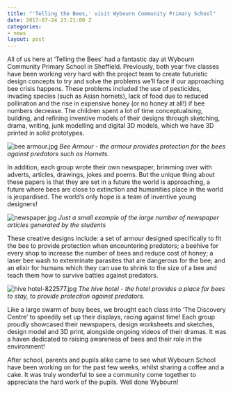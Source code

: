 ```yaml
---
title: "'Telling the Bees,' visit Wybourn Community Primary School"
date: 2017-07-24 23:21:00 Z
categories:
- news
layout: post
---
```


All of us here at ‘Telling the Bees’ had a fantastic day at Wybourn Community Primary School in Sheffield. Previously, both year five classes have been working very hard with the project team to create futuristic design concepts to try and solve the problems we’ll face if our approaching bee crisis happens. These problems included the use of pesticides, invading species (such as Asian hornets), lack of food due to reduced pollination and the rise in expensive honey (or no honey at all!) if bee numbers decrease. The children spent a lot of time conceptualising, building, and refining inventive models of their designs through sketching, drama, writing, junk modelling and digital 3D models, which we have 3D printed in solid prototypes. 

![bee armour.jpg](/uploads/bee%20armour.jpg)
*Bee Armour - the armour provides protection for the bees against predators such as Hornets.*

In addition, each group wrote their own newspaper, brimming over with adverts, articles, drawings, jokes and poems. But the unique thing about these papers is that they are set in a future the world is approaching, a future where bees are close to extinction and humanities place in the world is jeopardised. The world’s only hope is a team of inventive young designers!   

![newspaper.jpg](/uploads/newspaper.jpg)
*Just a small example of the large number of newspaper articles generated by the students*

These creative designs include: a set of armour designed specifically to fit the bee to provide protection when encountering predators; a beehive for every shop to increase the number of bees and reduce cost of honey; a laser bee wash to exterminate parasites that are dangerous for the bee; and an elixir for humans which they can use to shrink to the size of a bee and teach them how to survive battles against predators.  

![hive hotel-822577.jpg](/uploads/hive%20hotel-822577.jpg)
*The hive hotel - the hotel provides a place for bees to stay, to provide protection against predators.*

Like a large swarm of busy bees, we brought each class into ‘The Discovery Centre’ to speedily set up their displays, racing against time! Each group proudly showcased their newspapers, design worksheets and sketches, design model and 3D print, alongside ongoing videos of their dramas. It was a haven dedicated to raising awareness of bees and their role in the environment!   

After school, parents and pupils alike came to see what Wybourn School have been working on for the past few weeks, whilst sharing a coffee and a cake. It was truly wonderful to see a community come together to appreciate the hard work of the pupils. Well done Wybourn!
